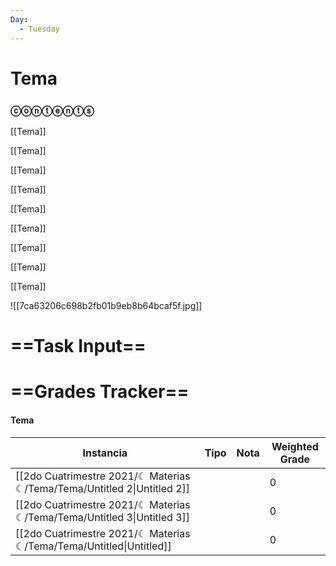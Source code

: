 ```yaml
---
Day:
  - Tuesday
---
```

# Tema

### ⓒⓞⓝⓣⓔⓝⓣⓢ

[[Tema]]

[[Tema]]

[[Tema]]

[[Tema]]

[[Tema]]

[[Tema]]

[[Tema]]

[[Tema]]

[[Tema]]

![[7ca63206c698b2fb01b9eb8b64bcaf5f.jpg]]

# ==Task Input==

  

# ==Grades Tracker==

#### Tema

|Instancia|Tipo|Nota|Weighted Grade|
|---|---|---|---|
|[[2do Cuatrimestre 2021/☾ Materias ☾/Tema/Tema/Untitled 2\|Untitled 2]]|||0|
|[[2do Cuatrimestre 2021/☾ Materias ☾/Tema/Tema/Untitled 3\|Untitled 3]]|||0|
|[[2do Cuatrimestre 2021/☾ Materias ☾/Tema/Tema/Untitled\|Untitled]]|||0|